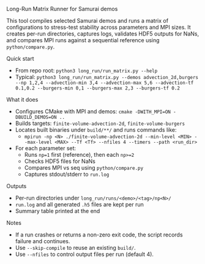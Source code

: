 Long-Run Matrix Runner for Samurai demos

This tool compiles selected Samurai demos and runs a matrix of configurations to stress-test stability across parameters and MPI sizes. It creates per-run directories, captures logs, validates HDF5 outputs for NaNs, and compares MPI runs against a sequential reference using `python/compare.py`.

Quick start
- From repo root: `python3 long_run/run_matrix.py --help`
- Typical: `python3 long_run/run_matrix.py --demos advection_2d,burgers --np 1,2,4 --advection-min 3,4 --advection-max 5,6 --advection-tf 0.1,0.2 --burgers-min 0,1 --burgers-max 2,3 --burgers-tf 0.2`

What it does
- Configures CMake with MPI and demos: `cmake -DWITH_MPI=ON -DBUILD_DEMOS=ON ..`
- Builds targets: `finite-volume-advection-2d`, `finite-volume-burgers`
- Locates built binaries under `build/**/` and runs commands like:
  - `mpirun -np <N> ./finite-volume-advection-2d --min-level <MIN> --max-level <MAX> --Tf <Tf> --nfiles 4 --timers --path <run_dir>`
- For each parameter set:
  - Runs `np=1` first (reference), then each `np>=2`
  - Checks HDF5 files for NaNs
  - Compares MPI vs seq using `python/compare.py`
  - Captures stdout/stderr to `run.log`

Outputs
- Per-run directories under `long_run/runs/<demo>/<tag>/np<N>/`
- `run.log` and all generated `.h5` files are kept per run
- Summary table printed at the end

Notes
- If a run crashes or returns a non-zero exit code, the script records failure and continues.
- Use `--skip-compile` to reuse an existing `build/`.
- Use `--nfiles` to control output files per run (default 4).

